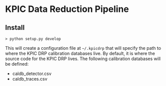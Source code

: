 # KPIC Data Reduction Pipeline

## Install

    > python setup.py develop

This will create a configuration file at `~/.kpicdrp` that will specify the path to where the KPIC DRP calibration databases live. By default, it is where the source code for the KPIC DRP lives. The following calibration databases will be defined:

  * caldb_detector.csv
  * caldb_traces.csv
